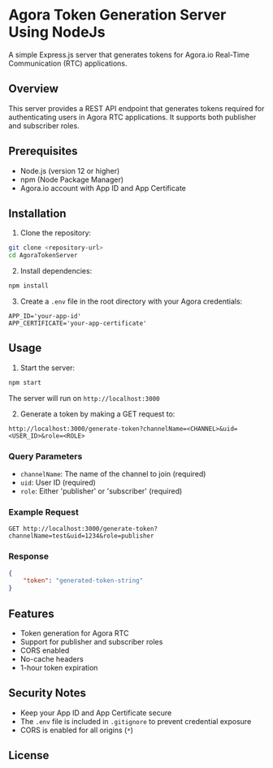 # Agora Token Generation Server Using NodeJs

A simple Express.js server that generates tokens for Agora.io Real-Time Communication (RTC) applications.

## Overview

This server provides a REST API endpoint that generates tokens required for authenticating users in Agora RTC applications. It supports both publisher and subscriber roles.

## Prerequisites

- Node.js (version 12 or higher)
- npm (Node Package Manager)
- Agora.io account with App ID and App Certificate

## Installation

1. Clone the repository:
```bash
git clone <repository-url>
cd AgoraTokenServer
```

2. Install dependencies:
```bash
npm install
```

3. Create a `.env` file in the root directory with your Agora credentials:
```env
APP_ID='your-app-id'
APP_CERTIFICATE='your-app-certificate'
```

## Usage

1. Start the server:
```bash
npm start
```

The server will run on `http://localhost:3000`

2. Generate a token by making a GET request to:
```
http://localhost:3000/generate-token?channelName=<CHANNEL>&uid=<USER_ID>&role=<ROLE>
```

### Query Parameters

- `channelName`: The name of the channel to join (required)
- `uid`: User ID (required)
- `role`: Either 'publisher' or 'subscriber' (required)

### Example Request

```
GET http://localhost:3000/generate-token?channelName=test&uid=1234&role=publisher
```

### Response

```json
{
    "token": "generated-token-string"
}
```

## Features

- Token generation for Agora RTC
- Support for publisher and subscriber roles
- CORS enabled
- No-cache headers
- 1-hour token expiration

## Security Notes

- Keep your App ID and App Certificate secure
- The `.env` file is included in `.gitignore` to prevent credential exposure
- CORS is enabled for all origins (`*`)

## License
